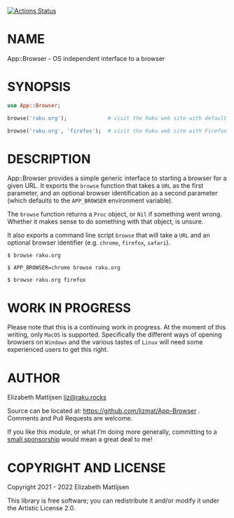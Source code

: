 [![Actions Status](https://github.com/lizmat/App-Browser/workflows/test/badge.svg)](https://github.com/lizmat/App-Browser/actions)

NAME
====

App::Browser - OS independent interface to a browser

SYNOPSIS
========

```raku
use App::Browser;

browse('raku.org');             # visit the Raku web site with default browser

browse('raku.org', 'firefox');  # visit the Raku web site with Firefox
```

DESCRIPTION
===========

App::Browser provides a simple generic interface to starting a browser for a given URL. It exports the `browse` function that takes a `URL` as the first parameter, and an optional browser identification as a second parameter (which defaults to the `APP_BROWSER` environment variable).

The `browse` function returns a `Proc` object, or `Nil` if something went wrong. Whether it makes sense to do something with that object, is unsure.

It also exports a command line script `browse` that will take a `URL` and an optional browser identifier (e.g. `chrome`, `firefox`, `safari`).

    $ browse raku.org

    $ APP_BROWSER=chrome browse raku.org

    $ browse raku.org firefox

WORK IN PROGRESS
================

Please note that this is a continuing work in progress. At the moment of this writing, only `MacOS` is supported. Specifically the different ways of opening browsers on `Windows` and the various tastes of `Linux` will need some experienced users to get this right.

AUTHOR
======

Elizabeth Mattijsen <liz@raku.rocks>

Source can be located at: https://github.com/lizmat/App-Browser . Comments and Pull Requests are welcome.

If you like this module, or what I’m doing more generally, committing to a [small sponsorship](https://github.com/sponsors/lizmat/) would mean a great deal to me!

COPYRIGHT AND LICENSE
=====================

Copyright 2021 - 2022 Elizabeth Mattijsen

This library is free software; you can redistribute it and/or modify it under the Artistic License 2.0.

